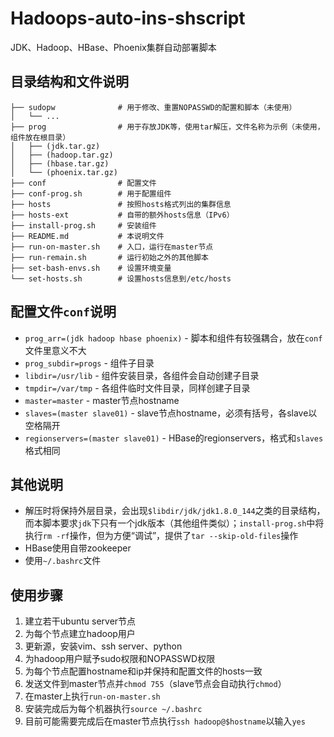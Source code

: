 # Hadoops-auto-ins-shscript
JDK、Hadoop、HBase、Phoenix集群自动部署脚本

## 目录结构和文件说明
```
├── sudopw              # 用于修改、重置NOPASSWD的配置和脚本（未使用）
│   └── ...
├── prog                # 用于存放JDK等，使用tar解压，文件名称为示例（未使用，组件放在根目录）
│   ├── (jdk.tar.gz)
│   ├── (hadoop.tar.gz)
│   ├── (hbase.tar.gz)
│   └── (phoenix.tar.gz)
├── conf                # 配置文件
├── conf-prog.sh        # 用于配置组件
├── hosts               # 按照hosts格式列出的集群信息
├── hosts-ext           # 自带的额外hosts信息（IPv6）
├── install-prog.sh     # 安装组件
├── README.md           # 本说明文件
├── run-on-master.sh    # 入口，运行在master节点
├── run-remain.sh       # 运行初始之外的其他脚本
├── set-bash-envs.sh    # 设置环境变量
└── set-hosts.sh        # 设置hosts信息到/etc/hosts
```

## 配置文件`conf`说明
- `prog_arr=(jdk hadoop hbase phoenix)` - 脚本和组件有较强耦合，放在`conf`文件里意义不大
- `prog_subdir=progs` - 组件子目录
- `libdir=/usr/lib` - 组件安装目录，各组件会自动创建子目录
- `tmpdir=/var/tmp` - 各组件临时文件目录，同样创建子目录
- `master=master` - master节点hostname
- `slaves=(master slave01)` - slave节点hostname，必须有括号，各slave以空格隔开
- `regionservers=(master slave01)` - HBase的regionservers，格式和`slaves`格式相同


## 其他说明
- 解压时将保持外层目录，会出现`$libdir/jdk/jdk1.8.0_144`之类的目录结构，而本脚本要求`jdk`下只有一个jdk版本（其他组件类似）；`install-prog.sh`中将执行`rm -rf`操作，但为方便“调试”，提供了`tar --skip-old-files`操作
- HBase使用自带zookeeper
- 使用`~/.bashrc`文件

## 使用步骤
1. 建立若干ubuntu server节点
2. 为每个节点建立hadoop用户
3. 更新源，安装vim、ssh server、python
3. 为hadoop用户赋予sudo权限和NOPASSWD权限
4. 为每个节点配置hostname和ip并保持和配置文件的hosts一致
5. 发送文件到master节点并`chmod 755`（slave节点会自动执行`chmod`）
6. 在master上执行`run-on-master.sh`
7. 安装完成后为每个机器执行`source ~/.bashrc`
1. 目前可能需要完成后在master节点执行`ssh hadoop@$hostname`以输入`yes`
